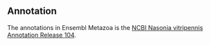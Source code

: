 Annotation
----------

The annotations in Ensembl Metazoa is the [NCBI Nasonia vitripennis Annotation Release 104](https://www.ncbi.nlm.nih.gov/assembly/GCF_009193385.22).
